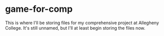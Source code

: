 # game-for-comp
This is where I'll be storing files for my comprehensive project at Allegheny College.  It's still unnamed, but I'll at least begin storing the files now.
